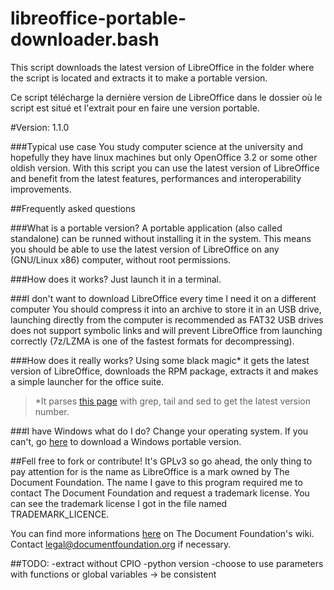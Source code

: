 libreoffice-portable-downloader.bash
====================================
This script downloads the latest version of LibreOffice in the folder where the script is located and extracts it to make a portable version.

Ce script télécharge la dernière version de LibreOffice dans le dossier où le script est situé et l'extrait pour en faire une version portable.

#Version: 1.1.0

###Typical use case
You study computer science at the university and hopefully they have linux machines but only OpenOffice 3.2 or some other oldish version. With this script you can use the latest version of LibreOffice and benefit from the latest features, performances and interoperability improvements. 

##Frequently asked questions

###What is a portable version?
A portable application (also called standalone) can be runned without installing it in the system. This means you should be able to use the latest version of LibreOffice on any (GNU/Linux x86) computer, without root permissions.

###How does it works?
Just launch it in a terminal.

###I don't want to download LibreOffice every time I need it on a different computer
You should compress it into an archive to store it in an USB drive, launching directly from the computer is recommended as FAT32 USB drives does not support symbolic links and will prevent LibreOffice from launching correctly (7z/LZMA is one of the fastest formats for decompressing).

###How does it really works?
Using some black magic* it gets the latest version of LibreOffice, downloads the RPM package, extracts it and makes a simple launcher for the office suite.

>*It parses [this page](https://download.documentfoundation.org/libreoffice/stable/) with grep, tail and sed to get the latest version number.

###I have Windows what do I do?
Change your operating system. If you can't, go [here](https://www.libreoffice.org/download/portable/) to download a Windows portable version.


##Fell free to fork or contribute!
It's GPLv3 so go ahead, the only thing to pay attention for is the name as LibreOffice is a mark owned by The Document Foundation. The name I gave to this program required me to contact The Document Foundation and request a trademark license. You can see the trademark license I got in the file named TRADEMARK_LICENCE.

You can find more informations [here](https://wiki.documentfoundation.org/TradeMark_Policy) on The Document Foundation's wiki. Contact [legal@documentfoundation.org](mailto:legal@documentfoundation.org) if necessary.



##TODO:
	-extract without CPIO
	-python version
	-choose to use parameters with functions or global variables -> be consistent
